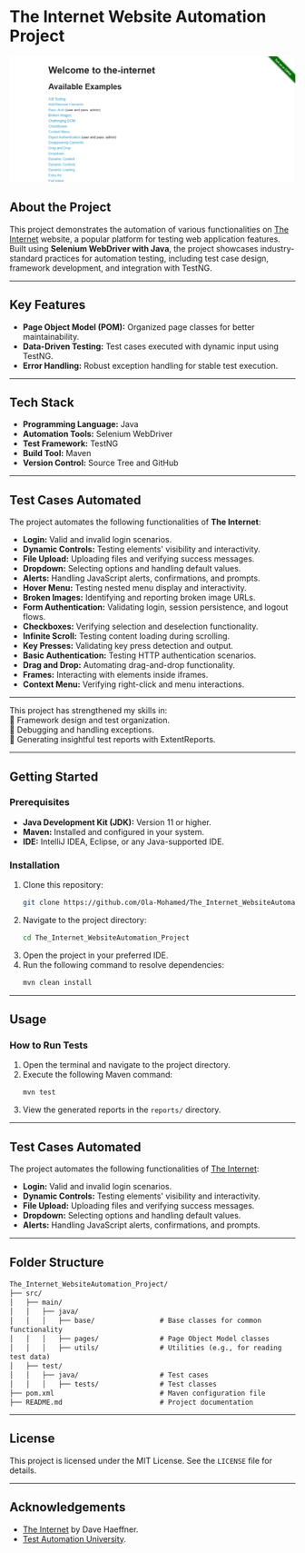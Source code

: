 # **The Internet Website Automation Project**  

![Project Banner](https://github.com/Ola-Mohamed/The_Internet_WebsiteAutomation_Project/blob/main/media/Screenshot%20(110).png)

## **About the Project**  
This project demonstrates the automation of various functionalities on [The Internet](https://the-internet.herokuapp.com/) website, a popular platform for testing web application features. Built using **Selenium WebDriver with Java**, the project showcases industry-standard practices for automation testing, including test case design, framework development, and integration with TestNG.

---

## **Key Features**  
- **Page Object Model (POM):** Organized page classes for better maintainability.  
- **Data-Driven Testing:** Test cases executed with dynamic input using TestNG.  
- **Error Handling:** Robust exception handling for stable test execution.  

---

## **Tech Stack**  
- **Programming Language:** Java  
- **Automation Tools:** Selenium WebDriver  
- **Test Framework:** TestNG  
- **Build Tool:** Maven 
- **Version Control:** Source Tree and GitHub

---

## **Test Cases Automated**  
The project automates the following functionalities of **The Internet**:  
- **Login:** Valid and invalid login scenarios.  
- **Dynamic Controls:** Testing elements' visibility and interactivity.  
- **File Upload:** Uploading files and verifying success messages.  
- **Dropdown:** Selecting options and handling default values.  
- **Alerts:** Handling JavaScript alerts, confirmations, and prompts.  
- **Hover Menu:** Testing nested menu display and interactivity.  
- **Broken Images:** Identifying and reporting broken image URLs.  
- **Form Authentication:** Validating login, session persistence, and logout flows.  
- **Checkboxes:** Verifying selection and deselection functionality.  
- **Infinite Scroll:** Testing content loading during scrolling.  
- **Key Presses:** Validating key press detection and output.  
- **Basic Authentication:** Testing HTTP authentication scenarios.  
- **Drag and Drop:** Automating drag-and-drop functionality.  
- **Frames:** Interacting with elements inside iframes.  
- **Context Menu:** Verifying right-click and menu interactions.  

---

This project has strengthened my skills in:  
🔹 Framework design and test organization.  
🔹 Debugging and handling exceptions.  
🔹 Generating insightful test reports with ExtentReports.  

--- 

## **Getting Started**  

### **Prerequisites**  
- **Java Development Kit (JDK):** Version 11 or higher.  
- **Maven:** Installed and configured in your system.  
- **IDE:** IntelliJ IDEA, Eclipse, or any Java-supported IDE.  

### **Installation**  
1. Clone this repository:  
   ```bash
   git clone https://github.com/Ola-Mohamed/The_Internet_WebsiteAutomation_Project.git
   ```
2. Navigate to the project directory:  
   ```bash
   cd The_Internet_WebsiteAutomation_Project
   ```
3. Open the project in your preferred IDE.  
4. Run the following command to resolve dependencies:  
   ```bash
   mvn clean install
   ```

---

## **Usage**  

### **How to Run Tests**  
1. Open the terminal and navigate to the project directory.  
2. Execute the following Maven command:  
   ```bash
   mvn test
   ```
3. View the generated reports in the `reports/` directory.

---

## **Test Cases Automated**  
The project automates the following functionalities of [The Internet](https://the-internet.herokuapp.com/):  
- **Login:** Valid and invalid login scenarios.  
- **Dynamic Controls:** Testing elements' visibility and interactivity.  
- **File Upload:** Uploading files and verifying success messages.  
- **Dropdown:** Selecting options and handling default values.  
- **Alerts:** Handling JavaScript alerts, confirmations, and prompts.  

---

## **Folder Structure**  
```
The_Internet_WebsiteAutomation_Project/
├── src/
│   ├── main/
│   │   ├── java/
│   │   │   ├── base/                # Base classes for common functionality
│   │   │   ├── pages/               # Page Object Model classes
│   │   │   ├── utils/               # Utilities (e.g., for reading test data)
│   ├── test/
│   │   ├── java/                    # Test cases
│   │   │   ├── tests/               # Test classes
├── pom.xml                          # Maven configuration file
├── README.md                        # Project documentation
```

---

## **License**  
This project is licensed under the MIT License. See the `LICENSE` file for details.  

---

## **Acknowledgements**  
- [The Internet](https://the-internet.herokuapp.com/) by Dave Haeffner.  
- [Test Automation University](https://testautomationu.applitools.com/).  
